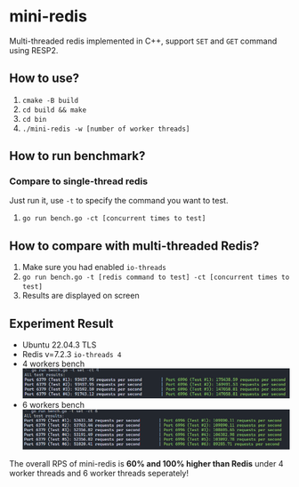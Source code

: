 # mini-redis
Multi-threaded redis implemented in C++, support `SET` and `GET` command using RESP2.

## How to use?
1. `cmake -B build`
2. `cd build && make`
3. `cd bin`
4. `./mini-redis -w [number of worker threads]`

## How to run benchmark?
### Compare to single-thread redis
Just run it, use `-t` to specify the command you want to test.
1. `go run bench.go -ct [concurrent times to test]`

## How to compare with multi-threaded Redis?
1. Make sure you had enabled `io-threads`
2. `go run bench.go -t [redis command to test] -ct [concurrent times to test]`
3. Results are displayed on screen

## Experiment Result
- Ubuntu 22.04.3 TLS
- Redis v=7.2.3 `io-threads 4`
- 4 workers bench
![alt text](images/bench_ct4.png)
- 6 workers bench
![alt text](images/bench_ct6.png)

The overall RPS of mini-redis is **60% and 100% higher than Redis** under 4 worker threads and 6 worker threads seperately!

